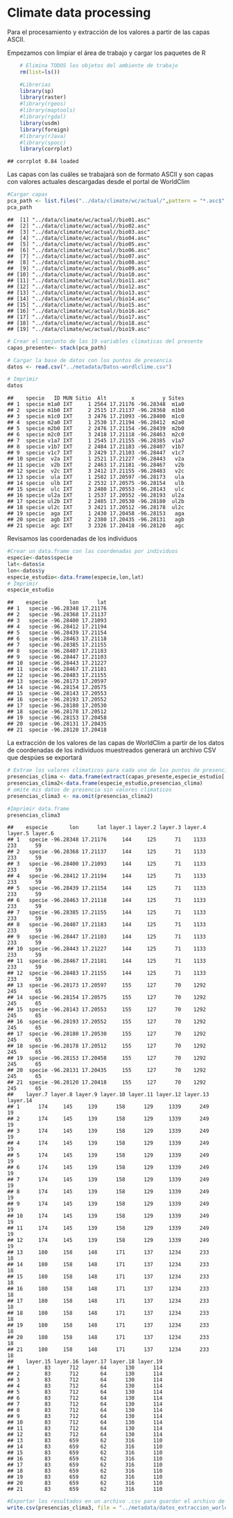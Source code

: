 Climate data processing
================

Para el procesamiento y extracción de los valores a partir de las capas
ASCII.

Empezamos con limpiar el área de trabajo y cargar los paquetes de R

``` r
    # Elimina TODOS los objetos del ambiente de trabajo
    rm(list=ls()) 

    #Librerias
    library(sp)
    library(raster)
    #library(rgeos)
    #library(maptools)
    #library(rgdal)
    library(usdm)
    library(foreign)
    #library(rJava)
    #library(spocc)
    library(corrplot)
```

    ## corrplot 0.84 loaded

Las capas con las cuáles se trabajará son de formato ASCII y son capas
con valores actuales descargadas desde el portal de WorldClim

``` r
#Cargar capas
pca_path <- list.files("../data/climate/wc/actual/",pattern = "*.asc$",full.names = T)
pca_path
```

    ##  [1] "../data/climate/wc/actual//bio01.asc"
    ##  [2] "../data/climate/wc/actual//bio02.asc"
    ##  [3] "../data/climate/wc/actual//bio03.asc"
    ##  [4] "../data/climate/wc/actual//bio04.asc"
    ##  [5] "../data/climate/wc/actual//bio05.asc"
    ##  [6] "../data/climate/wc/actual//bio06.asc"
    ##  [7] "../data/climate/wc/actual//bio07.asc"
    ##  [8] "../data/climate/wc/actual//bio08.asc"
    ##  [9] "../data/climate/wc/actual//bio09.asc"
    ## [10] "../data/climate/wc/actual//bio10.asc"
    ## [11] "../data/climate/wc/actual//bio11.asc"
    ## [12] "../data/climate/wc/actual//bio12.asc"
    ## [13] "../data/climate/wc/actual//bio13.asc"
    ## [14] "../data/climate/wc/actual//bio14.asc"
    ## [15] "../data/climate/wc/actual//bio15.asc"
    ## [16] "../data/climate/wc/actual//bio16.asc"
    ## [17] "../data/climate/wc/actual//bio17.asc"
    ## [18] "../data/climate/wc/actual//bio18.asc"
    ## [19] "../data/climate/wc/actual//bio19.asc"

``` r
# Crear el conjunto de las 19 variables climaticas del presente
capas_presente<- stack(pca_path)

# Cargar la base de datos con los puntos de presencia
datos <- read.csv("../metadata/Datos-wordlclime.csv")

# Imprimir 
datos
```

    ##    specie   ID MUN Sitio  Alt        x         y Sites
    ## 1  specie m1a0 IXT     1 2564 17.21176 -96.28348  m1a0
    ## 2  specie m1b0 IXT     2 2515 17.21137 -96.28368  m1b0
    ## 3  specie m1c0 IXT     3 2476 17.21093 -96.28400  m1c0
    ## 4  specie m2a0 IXT     1 2530 17.21194 -96.28412  m2a0
    ## 5  specie m2b0 IXT     2 2476 17.21154 -96.28439  m2b0
    ## 6  specie m2c0 IXT     3 2418 17.21118 -96.28463  m2c0
    ## 7  specie v1a7 IXT     1 2545 17.21155 -96.28385  v1a7
    ## 8  specie v1b7 IXT     2 2484 17.21183 -96.28407  v1b7
    ## 9  specie v1c7 IXT     3 2429 17.21103 -96.28447  v1c7
    ## 10 specie  v2a IXT     1 2521 17.21227 -96.28443   v2a
    ## 11 specie  v2b IXT     2 2463 17.21181 -96.28467   v2b
    ## 12 specie  v2c IXT     3 2412 17.21155 -96.28483   v2c
    ## 13 specie  ula IXT     1 2582 17.20597 -96.28173   ula
    ## 14 specie  ulb IXT     2 2532 17.20575 -96.28154   ulb
    ## 15 specie  ulc IXT     3 2480 17.20553 -96.28143   ulc
    ## 16 specie ul2a IXT     1 2537 17.20552 -96.28193  ul2a
    ## 17 specie ul2b IXT     2 2485 17.20530 -96.28180  ul2b
    ## 18 specie ul2c IXT     3 2421 17.20512 -96.28178  ul2c
    ## 19 specie  aga IXT     1 2430 17.20458 -96.28153   aga
    ## 20 specie  agb IXT     2 2380 17.20435 -96.28131   agb
    ## 21 specie  agc IXT     3 2326 17.20418 -96.28120   agc

Revisamos las coordenadas de los individuos

``` r
#Crear un data.frame con las coordenadas por individuos
especie<-datos$specie
lat<-datos$x
lon<-datos$y
especie_estudio<-data.frame(especie,lon,lat)
# Imprimir 
especie_estudio
```

    ##    especie       lon      lat
    ## 1   specie -96.28348 17.21176
    ## 2   specie -96.28368 17.21137
    ## 3   specie -96.28400 17.21093
    ## 4   specie -96.28412 17.21194
    ## 5   specie -96.28439 17.21154
    ## 6   specie -96.28463 17.21118
    ## 7   specie -96.28385 17.21155
    ## 8   specie -96.28407 17.21183
    ## 9   specie -96.28447 17.21103
    ## 10  specie -96.28443 17.21227
    ## 11  specie -96.28467 17.21181
    ## 12  specie -96.28483 17.21155
    ## 13  specie -96.28173 17.20597
    ## 14  specie -96.28154 17.20575
    ## 15  specie -96.28143 17.20553
    ## 16  specie -96.28193 17.20552
    ## 17  specie -96.28180 17.20530
    ## 18  specie -96.28178 17.20512
    ## 19  specie -96.28153 17.20458
    ## 20  specie -96.28131 17.20435
    ## 21  specie -96.28120 17.20418

La extracción de los valores de las capas de WorldClim a partir de los
datos de coordenadas de los individuos muestreados generará un archivo
CSV que despúes se exportará

``` r
# Extrae los valores climaticos para cada uno de los puntos de presencia
presencias_clima <- data.frame(extract(capas_presente,especie_estudio[,2:3]))
presencias_clima2<-data.frame(especie_estudio,presencias_clima)
# omite mis datos de presencia sin valores climaticos
presencias_clima3 <- na.omit(presencias_clima2)

#Imprimir data.frame
presencias_clima3
```

    ##    especie       lon      lat layer.1 layer.2 layer.3 layer.4 layer.5 layer.6
    ## 1   specie -96.28348 17.21176     144     125      71    1133     233      59
    ## 2   specie -96.28368 17.21137     144     125      71    1133     233      59
    ## 3   specie -96.28400 17.21093     144     125      71    1133     233      59
    ## 4   specie -96.28412 17.21194     144     125      71    1133     233      59
    ## 5   specie -96.28439 17.21154     144     125      71    1133     233      59
    ## 6   specie -96.28463 17.21118     144     125      71    1133     233      59
    ## 7   specie -96.28385 17.21155     144     125      71    1133     233      59
    ## 8   specie -96.28407 17.21183     144     125      71    1133     233      59
    ## 9   specie -96.28447 17.21103     144     125      71    1133     233      59
    ## 10  specie -96.28443 17.21227     144     125      71    1133     233      59
    ## 11  specie -96.28467 17.21181     144     125      71    1133     233      59
    ## 12  specie -96.28483 17.21155     144     125      71    1133     233      59
    ## 13  specie -96.28173 17.20597     155     127      70    1292     245      65
    ## 14  specie -96.28154 17.20575     155     127      70    1292     245      65
    ## 15  specie -96.28143 17.20553     155     127      70    1292     245      65
    ## 16  specie -96.28193 17.20552     155     127      70    1292     245      65
    ## 17  specie -96.28180 17.20530     155     127      70    1292     245      65
    ## 18  specie -96.28178 17.20512     155     127      70    1292     245      65
    ## 19  specie -96.28153 17.20458     155     127      70    1292     245      65
    ## 20  specie -96.28131 17.20435     155     127      70    1292     245      65
    ## 21  specie -96.28120 17.20418     155     127      70    1292     245      65
    ##    layer.7 layer.8 layer.9 layer.10 layer.11 layer.12 layer.13 layer.14
    ## 1      174     145     139      158      129     1339      249       19
    ## 2      174     145     139      158      129     1339      249       19
    ## 3      174     145     139      158      129     1339      249       19
    ## 4      174     145     139      158      129     1339      249       19
    ## 5      174     145     139      158      129     1339      249       19
    ## 6      174     145     139      158      129     1339      249       19
    ## 7      174     145     139      158      129     1339      249       19
    ## 8      174     145     139      158      129     1339      249       19
    ## 9      174     145     139      158      129     1339      249       19
    ## 10     174     145     139      158      129     1339      249       19
    ## 11     174     145     139      158      129     1339      249       19
    ## 12     174     145     139      158      129     1339      249       19
    ## 13     180     158     148      171      137     1234      233       18
    ## 14     180     158     148      171      137     1234      233       18
    ## 15     180     158     148      171      137     1234      233       18
    ## 16     180     158     148      171      137     1234      233       18
    ## 17     180     158     148      171      137     1234      233       18
    ## 18     180     158     148      171      137     1234      233       18
    ## 19     180     158     148      171      137     1234      233       18
    ## 20     180     158     148      171      137     1234      233       18
    ## 21     180     158     148      171      137     1234      233       18
    ##    layer.15 layer.16 layer.17 layer.18 layer.19
    ## 1        83      712       64      130      114
    ## 2        83      712       64      130      114
    ## 3        83      712       64      130      114
    ## 4        83      712       64      130      114
    ## 5        83      712       64      130      114
    ## 6        83      712       64      130      114
    ## 7        83      712       64      130      114
    ## 8        83      712       64      130      114
    ## 9        83      712       64      130      114
    ## 10       83      712       64      130      114
    ## 11       83      712       64      130      114
    ## 12       83      712       64      130      114
    ## 13       83      659       62      316      110
    ## 14       83      659       62      316      110
    ## 15       83      659       62      316      110
    ## 16       83      659       62      316      110
    ## 17       83      659       62      316      110
    ## 18       83      659       62      316      110
    ## 19       83      659       62      316      110
    ## 20       83      659       62      316      110
    ## 21       83      659       62      316      110

``` r
#Exportar los resultados en un archivo .csv para guardar el archivo de puntos
write.csv(presencias_clima3, file = "../metadata/datos_extraccion_worldClim.csv")
```
